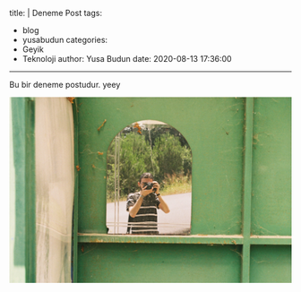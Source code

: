 title: |
  Deneme Post
tags:
  - blog
  - yusabudun
categories:
  - Geyik
  - Teknoloji
author: Yusa Budun
date: 2020-08-13 17:36:00
---
Bu bir deneme postudur.
yeey

![](/images/000011.JPG)
